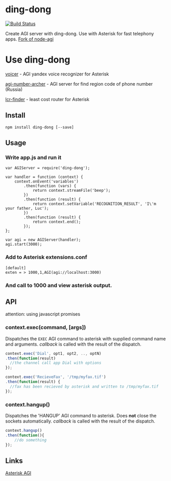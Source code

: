 # ding-dong

[![Build Status](https://travis-ci.org/antirek/ding-dong.svg?branch=master)](https://travis-ci.org/antirek/ding-dong)

Create AGI server with ding-dong. Use with Asterisk for fast telephony apps. [Fork of node-agi](http://github.com/brianc/node-agi)


Use ding-dong
=============

[voicer](http://github.com/antirek/voicer) - AGI yandex voice recognizer for Asterisk

[agi-number-archer](http://github.com/antirek/agi-number-archer) - AGI server for find region code of phone number (Russia)

[lcr-finder](http://github.com/antirek/lcr-finder) - least cost router for Asterisk



## Install

```
npm install ding-dong [--save]

```


## Usage

### Write app.js and run it

`````
var AGIServer = require('ding-dong');

var handler = function (context) {
    context.onEvent('variables')
        .then(function (vars) {
            return context.streamFile('beep');
        })
        .then(function (result) {
            return context.setVariable('RECOGNITION_RESULT', 'I\'m your father, Luc');
        })
        .then(function (result) {       
            return context.end();
        });
};

var agi = new AGIServer(handler);
agi.start(3000);

`````

### Add to Asterisk extensions.conf

`````
[default]
exten = > 1000,1,AGI(agi://localhost:3000)
`````

### And call to 1000 and view asterisk output.




## API

attention: using javascript promises


### context.exec(command, [args])

Dispatches the `EXEC` AGI command to asterisk with supplied command name and arguments.  _callback_ is called with the result of the dispatch.

```js
context.exec('Dial', opt1, opt2, .., optN)
.then(function(result)
  //the channel call app Dial with options
});

context.exec('RecieveFax', '/tmp/myfax.tif')
.then(function(result) {
  //fax has been recieved by asterisk and written to /tmp/myfax.tif
});
```

### context.hangup()

Dispatches the 'HANGUP' AGI command to asterisk.  Does __not__ close the sockets automatically.  _callback_ is called with the result of the dispatch.

```js
context.hangup()
.then(function(){
    //do something
});
```

## Links

[Asterisk AGI](https://wiki.asterisk.org/wiki/display/AST/Asterisk+13+AGI+Commands)